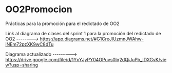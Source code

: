 # OO2Promocion
Prácticas para la promoción para el redictado de OO2

Link al diagrama de clases del sprint 1 para la promoción del redictado de OO2 --------> https://app.diagrams.net/#G1CreJlUzmnJWAhw-iNEm72pzXK9wC8dTu

Diagrama actualizado ---------> https://drive.google.com/file/d/1YxYJyPY04OPuvs0Iq2dQiJuPb_IDXGvK/view?usp=sharing
